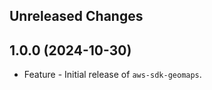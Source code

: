 Unreleased Changes
------------------

1.0.0 (2024-10-30)
------------------

* Feature - Initial release of `aws-sdk-geomaps`.

